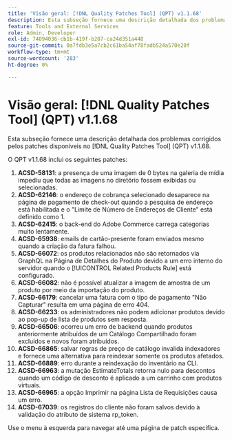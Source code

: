 ```yaml
---
title: 'Visão geral: [!DNL Quality Patches Tool] (QPT) v1.1.68'
description: Esta subseção fornece uma descrição detalhada dos problemas corrigidos pelos patches disponíveis no  [!DNL Quality Patches Tool] (QPT) v1.1.68.
feature: Tools and External Services
role: Admin, Developer
exl-id: 74094036-cb1b-419f-b287-ca24d351a448
source-git-commit: 0a7fdb3e5a7cb2c61ba54af78fadb524a570e20f
workflow-type: tm+mt
source-wordcount: '283'
ht-degree: 0%

---
```


# Visão geral: [!DNL Quality Patches Tool] (QPT) v1.1.68

Esta subseção fornece uma descrição detalhada dos problemas corrigidos pelos patches disponíveis no [!DNL Quality Patches Tool] (QPT) v1.1.68.

O QPT v1.1.68 inclui os seguintes patches:
1. **ACSD-58131**: a presença de uma imagem de 0 bytes na galeria de mídia impediu que todas as imagens no diretório fossem exibidas ou selecionadas.
1. **ACSD-62146**: o endereço de cobrança selecionado desaparece na página de pagamento de check-out quando a pesquisa de endereço está habilitada e o &quot;Limite de Número de Endereços de Cliente&quot; está definido como 1.
1. **ACSD-62415**: o back-end do Adobe Commerce carrega categorias muito lentamente.
1. **ACSD-65938**: emails de cartão-presente foram enviados mesmo quando a criação da fatura falhou.
1. **ACSD-66072**: os produtos relacionados não são retornados via GraphQL na Página de Detalhes do Produto devido a um erro interno do servidor quando o [!UICONTROL Related Products Rule] está configurado.
1. **ACSD-66082**: não é possível atualizar a imagem de amostra de um produto por meio da importação do produto.
1. **ACSD-66179**: cancelar uma fatura com o tipo de pagamento &quot;Não Capturar&quot; resulta em uma página de erro 404.
1. **ACSD-66233**: os administradores não podem adicionar produtos devido ao pop-up de lista de produtos sem resposta.
1. **ACSD-66506**: ocorreu um erro de backend quando produtos anteriormente atribuídos de um Catálogo Compartilhado foram excluídos e novos foram atribuídos.
1. **ACSD-66865**: salvar regras de preço de catálogo invalida indexadores e fornece uma alternativa para reindexar somente os produtos afetados.
1. **ACSD-66889**: erro durante a reindexação do inventário na CLI.
1. **ACSD-66963**: a mutação EstimateTotals retorna nulo para descontos quando um código de desconto é aplicado a um carrinho com produtos virtuais.
1. **ACSD-66965**: a opção Imprimir na página Lista de Requisições causa um erro.
1. **ACSD-67039**: os registros do cliente não foram salvos devido à validação do atributo de sistema rp_token.

Use o menu à esquerda para navegar até uma página de patch específica.
